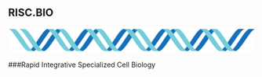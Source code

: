 ## RISC.BIO 
![LOGO](https://github.com/riscbio/riscbio.github.io/blob/master/logo.png)

###Rapid Integrative Specialized Cell Biology
